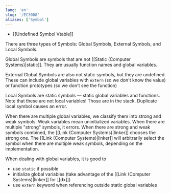 ```yaml
---
lang: 'en'
slug: '/EC30D8'
aliases: ['Symbol']
---
```


- [[Undefined Symbol Vtable]]

There are three types of Symbols: Global Symbols, External Symbols, and Local Symbols.

Global Symbols are symbols that are not [[Static (Computer Systems)|static]].
They are usually function names and global variables.

External Global Symbols are also not static symbols, but they are undefined.
These can include global variables with `extern` (so we don't know the value) or function prototypes (so we don't see the function)

Local Symbols are static symbols — static global variables and functions.
Note that these are not local variables! Those are in the stack.
Duplicate local symbol causes an error.

When there are multiple global variables, we classify them into strong and weak symbols.
Weak variables mean uninitialized variables.
When there are multiple "strong" symbols, it errors.
When there are strong and weak symbols combined, the [[Link (Computer Systems)|linker]] chooses the strong one.
The [[Link (Computer Systems)|linker]] will arbitrarily select the symbol when there are multiple weak symbols, depending on the implementation.

When dealing with global variables, it is good to

- use `static` if possible
- initialize global variables (take advantage of the [[Link (Computer Systems)|linker]] for [[dx]])
- use `extern` keyword when referencing outside static global variables
